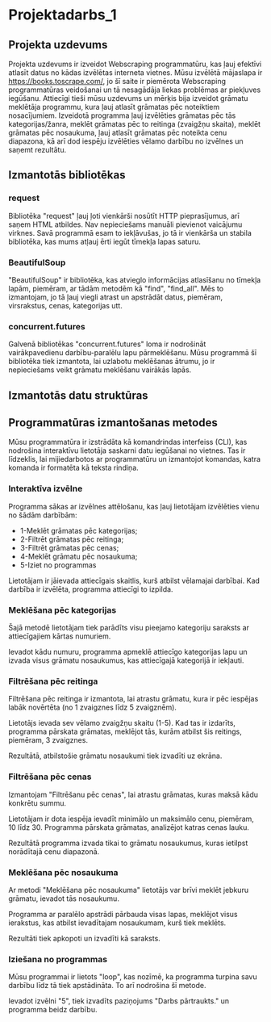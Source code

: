 # Projektadarbs_1
## Projekta uzdevums
Projekta uzdevums ir izveidot Webscraping programmatūru, kas ļauj efektīvi atlasīt datus no kādas izvēlētas interneta vietnes. 
Mūsu izvēlētā mājaslapa ir https://books.toscrape.com/, jo šī saite ir piemērota Webscraping programmatūras veidošanai un tā nesagādāja liekas problēmas ar piekļuves iegūšanu. Attiecīgi tieši mūsu uzdevums un mērķis bija izveidot grāmatu meklētāja programmu, kura ļauj atlasīt grāmatas pēc noteiktiem nosacījumiem. 
Izveidotā programma ļauj izvēlēties grāmatas pēc tās kategorijas/žanra, meklēt grāmatas pēc to reitinga (zvaigžņu skaita), meklēt grāmatas pēc nosaukuma, ļauj atlasīt grāmatas pēc noteikta cenu diapazona, kā arī dod iespēju izvēlēties vēlamo darbību no izvēlnes un saņemt rezultātu. 

## Izmantotās bibliotēkas
### request
Bibliotēka "request" ļauj ļoti vienkārši nosūtīt HTTP pieprasījumus, arī saņem HTML atbildes. Nav nepieciešams manuāli pievienot vaicājumu virknes.
Savā programmā esam to iekļāvušas, jo tā ir vienkārša un stabila bibliotēka, kas mums atļauj ērti iegūt tīmekļa lapas saturu.

### BeautifulSoup
"BeautifulSoup" ir bibliotēka, kas atvieglo informācijas atlasīšanu no tīmekļa lapām, piemēram, ar tādām metodēm kā "find", "find_all".
Mēs to izmantojam, jo tā ļauj viegli atrast un apstrādāt datus, piemēram, virsrakstus, cenas, kategorijas utt.

### concurrent.futures
Galvenā bibliotēkas "concurrent.futures" loma ir nodrošināt vairākpavedienu darbību-paralēlu lapu pārmeklēšanu. 
Mūsu programmā šī bibliotēka tiek izmantota, lai uzlabotu meklēšanas ātrumu, jo ir nepieciešams veikt grāmatu meklēšanu vairākās lapās.


## Izmantotās datu struktūras


## Programmatūras izmantošanas metodes
Mūsu programmatūra ir izstrādāta kā komandrindas interfeiss (CLI), kas nodrošina interaktīvu lietotāja saskarni datu iegūšanai no vietnes. Tas ir līdzeklis, lai mijiedarbotos ar programmatūru un izmantojot komandas, katra komanda ir formatēta kā teksta rindiņa. 
### Interaktīva izvēlne
Programma sākas ar izvēlnes attēlošanu, kas ļauj lietotājam izvēlēties vienu no šādām darbībām:
+ 1-Meklēt grāmatas pēc kategorijas;
+ 2-Filtrēt grāmatas pēc reitinga;
+ 3-Filtrēt grāmatas pēc cenas;
+ 4-Meklēt grāmatu pēc nosaukuma;
+ 5-Iziet no programmas

Lietotājam ir jāievada attiecīgais skaitlis, kurš atbilst vēlamajai darbībai. Kad darbība ir izvēlēta, programma attiecīgi to izpilda.
### Meklēšana pēc kategorijas
Šajā metodē lietotājam tiek parādīts visu pieejamo kategoriju saraksts ar attiecīgajiem kārtas numuriem. 

Ievadot kādu numuru, programma apmeklē attiecīgo kategorijas lapu un izvada visus grāmatu nosaukumus, kas attiecīgajā kategorijā ir iekļauti.
### Filtrēšana pēc reitinga
Filtrēšana pēc reitinga ir izmantota, lai atrastu grāmatu, kura ir pēc iespējas labāk novērtēta (no 1 zvaigznes līdz 5 zvaigznēm). 

Lietotājs ievada sev vēlamo zvaigžņu skaitu (1-5). Kad tas ir izdarīts, programma pārskata grāmatas, meklējot tās, kurām atbilst šis reitings, piemēram, 3 zvaigznes.

Rezultātā, atbilstošie grāmatu nosaukumi tiek izvadīti uz ekrāna.
### Filtrēšana pēc cenas
Izmantojam "Filtrēšanu pēc cenas", lai atrastu grāmatas, kuras maksā kādu konkrētu summu. 

Lietotājam ir dota iespēja ievadīt minimālo un maksimālo cenu, piemēram, 10 līdz 30. Programma pārskata grāmatas, analizējot katras cenas lauku. 

Rezultātā programma izvada tikai to grāmatu nosaukumus, kuras ietilpst norādītajā cenu diapazonā.
### Meklēšana pēc nosaukuma
Ar metodi "Meklēšana pēc nosaukuma" lietotājs var brīvi meklēt jebkuru grāmatu, ievadot tās nosaukumu. 

Programma ar paralēlo apstrādi pārbauda visas lapas, meklējot visus ierakstus, kas atbilst ievadītajam nosaukumam, kurš tiek meklēts. 

Rezultāti tiek apkopoti un izvadīti kā saraksts.
### Iziešana no programmas
Mūsu programmai ir lietots "loop", kas nozīmē, ka programma turpina savu darbību līdz tā tiek apstādināta. To arī nodrošina šī metode.

Ievadot izvēlni "5", tiek izvadīts paziņojums "Darbs pārtraukts." un programma beidz darbību.

